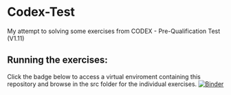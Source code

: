 # Codex-Test
My attempt to solving some exercises from CODEX - Pre-Qualification Test (V1.11)

## Running the exercises:
Click the badge below to access a virtual enviroment containing this repository and browse in the src folder for the individual exercises.
[![Binder](https://mybinder.org/badge_logo.svg)](https://mybinder.org/v2/gh/ahendler/Codex-Test/main)
